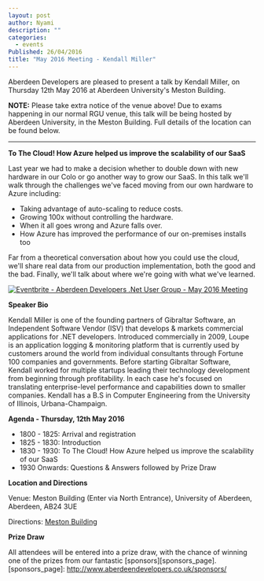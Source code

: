 ```yaml
---
layout: post
author: Nyami
description: ""
categories:
  - events
Published: 26/04/2016
title: "May 2016 Meeting - Kendall Miller"
---
```

Aberdeen Developers are pleased to present a talk by Kendall Miller, on Thursday 12th May 2016 at Aberdeen University's Meston Building.

**NOTE:** Please take extra notice of the venue above!  Due to exams happening in our normal RGU venue, this talk will be being hosted by Aberdeen University, in the Meston Building.  Full details of the location can be found below.
***

**To The Cloud! How Azure helped us improve the scalability of our SaaS**

Last year we had to make a decision whether to double down with new hardware in our Colo or go another way to grow our SaaS. In this talk we'll walk through the challenges we've faced moving from our own hardware to Azure including:

+ Taking advantage of auto-scaling to reduce costs.
+ Growing 100x without controlling the hardware.
+ When it all goes wrong and Azure falls over.
+ How Azure has improved the performance of our on-premises installs too

Far from a theoretical conversation about how you could use the cloud, we'll share real data from our production implementation, both the good and the bad. Finally, we'll talk about where we're going with what we've learned.

[![Eventbrite - Aberdeen Developers .Net User Group - May 2016 Meeting](https://www.eventbrite.com/custombutton?eid=11987778769)](http://www.eventbrite.com/e/aberdeen-developers-net-user-group-may-2016-meeting-tickets-24846287916?aff=blog)

**Speaker Bio**

Kendall Miller is one of the founding partners of Gibraltar Software, an Independent Software Vendor (ISV) that develops & markets commercial applications for .NET developers. Introduced commercially in 2009, Loupe is an application logging & monitoring platform that is currently used by customers around the world from individual consultants through Fortune 100 companies and governments. Before starting Gibraltar Software, Kendall worked for multiple startups leading their technology development from beginning through profitability. In each case he's focused on translating enterprise-level performance and capabilities down to smaller companies. Kendall has a B.S in Computer Engineering from the University of Illinois, Urbana-Champaign.

**Agenda - Thursday, 12th May 2016**
+ 1800 - 1825: Arrival and registration
+ 1825 - 1830: Introduction
+ 1830 - 1930: To The Cloud! How Azure helped us improve the scalability of our SaaS
+ 1930 Onwards: Questions &amp; Answers followed by Prize Draw

**Location and Directions**

Venue: Meston Building (Enter via North Entrance), University of Aberdeen, Aberdeen, AB24 3UE


Directions: [Meston Building](https://www.google.com/maps/d/viewer?mid=zy5sr2VnGJ2w.khFsoArRBh_Y&hl=en)

**Prize Draw**

All attendees will be entered into a prize draw, with the chance of winning one of the prizes from our fantastic [sponsors][sponsors_page].
[sponsors_page]: http://www.aberdeendevelopers.co.uk/sponsors/
